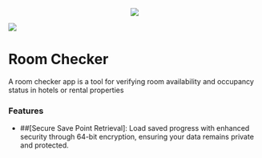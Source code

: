 <p align="center">
  <img src="https://i.ibb.co/nfC4NXL/download.png">
</p>

![](https://camo.githubusercontent.com/79a754ba2ecad2964f8e53fce93f270e351d9fd8f6432d7cee2f47c00589997c/68747470733a2f2f696d672e736869656c64732e696f2f62616467652f76657273696f6e2d312e322e332d626c7565)

# Room Checker
A room checker app is a tool for verifying room availability and occupancy status in hotels or rental properties

### Features
- ##[Secure Save Point Retrieval]: Load saved progress with enhanced security through 64-bit encryption, ensuring your data remains private and protected.
